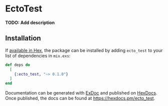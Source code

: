 # EctoTest

**TODO: Add description**

## Installation

If [available in Hex](https://hex.pm/docs/publish), the package can be installed
by adding `ecto_test` to your list of dependencies in `mix.exs`:

```elixir
def deps do
  [
    {:ecto_test, "~> 0.1.0"}
  ]
end
```

Documentation can be generated with [ExDoc](https://github.com/elixir-lang/ex_doc)
and published on [HexDocs](https://hexdocs.pm). Once published, the docs can
be found at <https://hexdocs.pm/ecto_test>.


